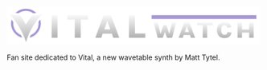 ![Vital Watch](src/images/vitalWatch-logo-fill.svg?raw=true)

Fan site dedicated to Vital, a new wavetable synth by Matt Tytel.
